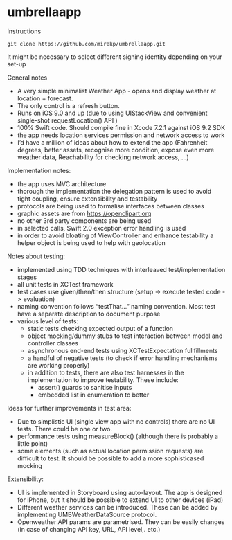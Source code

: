 # umbrellaapp
Instructions

`git clone https://github.com/mirekp/umbrellaapp.git`

It might be necessary to select different signing identity depending on your set-up

General notes

- A very simple minimalist Weather App - opens and display weather at location + forecast. 
- The only control is a refresh button.
- Runs on iOS 9.0 and up (due to using UIStackView and convenient single-shot requestLocation() API )
- 100% Swift code. Should compile fine in Xcode 7.2.1 against iOS 9.2 SDK
- the app needs location services permission and network access to work
- I’d have a million of ideas about how to extend the app (Fahrenheit degrees, better assets, recognise more condition, expose even more weather data, Reachability for checking network access, …)

Implementation notes:

- the app uses MVC architecture
- thorough the implementation the delegation pattern is used to avoid tight coupling, ensure extensibility and testability
- protocols are being used to formalise interfaces between classes
- graphic assets are from https://openclipart.org
- no other 3rd party components are being used
- in selected calls, Swift 2.0 exception error handling is used
- in order to avoid bloating of ViewController and enhance testability a helper object is being used to help with geolocation

Notes about testing:

  - implemented using TDD techniques with interleaved test/implementation stages
  - all unit tests in XCTest framework
  - test cases use given/then/then structure (setup -> execute tested code -> evaluation)
  - naming convention follows “testThat…” naming convention. Most test have a separate description to document purpose
  - various level of tests:
    - static tests checking expected output of a function
    - object mocking/dummy stubs to test interaction between model and controller classes
    - asynchronous end-end tests using XCTestExpectation fullfillments
    - a handful of negative tests (to check if error handling mechanisms are working properly)
    - in addition to tests, there are also test harnesses in the implementation to improve testability. These include:
      - assert() guards to sanitise inputs
      - embedded list in enumeration to better 

Ideas for further improvements in test area:
  - Due to simplistic UI (single view app with no controls) there are no UI tests. There could be one or two.
  - performance tests using measureBlock() (although there is probably a little point)
  - some elements (such as actual location permission requests) are difficult to test. It should be possible to add a more sophisticased mocking

Extensibility:

  - UI is implemented in Storyboard using auto-layout. The app is designed for iPhone, but it should be possible to extend UI to other devices (iPad)
  - Different weather services can be introduced. These can be added by implementing UMBWeatherDataSource protocol.
  - Openweather API params are parametrised. They can be easily changes (in case of changing API key, URL, API level,. etc.)
